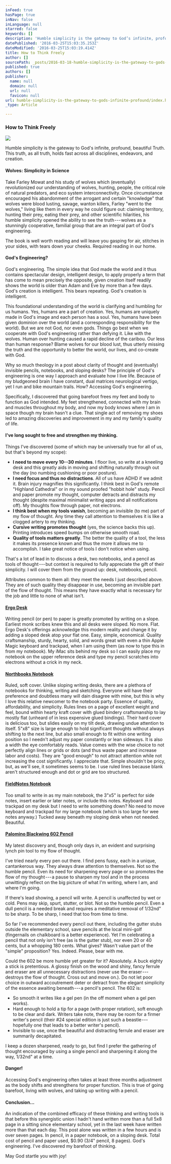 ```yaml
---
inFeed: true
hasPage: true
inNav: false
inLanguage: null
starred: false
keywords: []
description: 'Humble simplicity is the gateway to God’s infinite, profound, beautiful Truth. This truth, as all truth, holds fast across all disciplines, endeavors, and creation.'
datePublished: '2016-03-25T15:03:35.253Z'
dateModified: '2016-03-25T15:03:19.414Z'
title: How to Think Freely
author: []
sourcePath: _posts/2016-03-18-humble-simplicity-is-the-gateway-to-gods-infinite-profound.md
published: true
authors: []
publisher:
  name: null
  domain: null
  url: null
  favicon: null
url: humble-simplicity-is-the-gateway-to-gods-infinite-profound/index.html
_type: Article

---
```

### How to Think Freely
![](https://the-grid-user-content.s3-us-west-2.amazonaws.com/5d93a8d8-d752-411d-8b6a-ef8b2c6d1ab8.jpg)

Humble simplicity is the gateway to God's infinite, profound, beautiful Truth. This truth, as all truth, holds fast across all disciplines, endeavors, and creation.

#### Wolves: Simplicity in Science

Take Farley Mowat and his study of wolves which (eventually) revolutionized our understanding of wolves, hunting, people, the critical role of natural predators, and eco system interconnectivity. Once circumstance encouraged his abandonment of the arrogant and certain "knowledge" that wolves were blood lusting, savage, wanton killers, Farley "went to the wolves," living like them in every way he could figure out: claiming territory, hunting their prey, eating their prey, and other scientific hilarities, his humble simplicity opened the ability to see the truth --- wolves as a stunningly cooperative, familial group that are an integral part of God's engineering.

The book is well worth reading and will leave you gasping for air, stitches in your sides, with tears down your cheeks. Required reading in our home.

#### God's Engineering?

God's engineering. The simple idea that God made the world and it thus contains spectacular design, intelligent design, to apply properly a term that has come to mean precisely the opposite, given creation itself readily shows the world is older than Adam and Eve by more than a few days. God's creation is intelligent. This bears repeating. God's creation is intelligent.

This foundational understanding of the world is clarifying and humbling for us humans. Yes, humans are a part of creation. Yes, humans are uniquely made in God's image and each person has a soul. Yes, humans have been given dominion over the world (and a corresponding responsibility for the world). But we are not God, nor even gods. Things go best when we cooperate with God's engineering rather than defying it. Like with the wolves. Human over hunting caused a rapid decline of the caribou. Our less than human response? Blame wolves for our blood lust, thus utterly missing the truth and the opportunity to better the world, our lives, and co-create with God.

Why so much theology in a post about clarity of thought and (eventually) invisible pencils, notebooks, and sloping desks? The principle of God's engineering is one way I approach and evaluate how I live life. Because of my bludgeoned brain I have constant, dual matrices neurological vertigo, yet I run and bike mountain trails. How? Accessing God's engineering.

Specifically, I discovered that going barefoot frees my feet and body to function as God intended. My feet strengthened, connected with my brain and muscles throughout my body, and now my body knows where I am in space though my brain hasn't a clue. That single act of removing my shoes led to amazing discoveries and improvement in my and my family's quality of life.

#### I've long sought to free and strengthen my thinking.

Things I've discovered (some of which may be universally true for all of us, but that's beyond my scope):

* **I need to move every 10--30 minutes**. I floor live, so write at a kneeling desk and this greatly aids in moving and shifting naturally through out the day (no numbing cushioning or poor posture).
* **I need focus and thus no distractions**. All of us have ADHD if we admit it. Brain injury magnifies this significantly. I think best in God's remote "Highland Cathedral" or in my sound proofed "hobbit hole" study. Pencil and paper promote my thought, computer detracts and distracts my thought (despite maximal minimalist writing apps and all notifications off). My thoughts flow through paper, not electrons.
* **I think best when my tools vanish**, becoming an invisible (to me) part of my flow of thought. Any time they call attention to themselves it is like a clogged artery to my thinking.
* **Cursive writing promotes thought** (yes, the science backs this up). Printing introduces speed bumps on otherwise smooth road.
* **Quality of tools matters greatly**. The better the quality of a tool, the less it makes its presence known and thus the more it allows me to accomplish. I take great notice of tools I don't notice when using.

That's a lot of lead in to discuss a desk, two notebooks, and a pencil as tools of thought --- but context is required to fully appreciate the gift of their simplicity. I will cover them from the ground up: desk, notebooks, pencil.

Attributes common to them all: they meet the needs I just described above. They are of such quality they disappear in use, becoming an invisible part of the flow of thought. This means they have exactly what is necessary for the job and little to none of what isn't.

#### [Ergo Desk][0]

Writing pencil (or pen) to paper is greatly promoted by writing on a slope. Earliest monk scribes knew this and all desks were sloped. No more. Flat. Ergo Desk's offerings acknowledge this modern reality and change it by adding a sloped desk atop your flat one. Easy, simple, economical. Quality craftsmanship, sturdy, hearty, solid, and words great with even a thin Apple Magic keyboard and trackpad, when I am using them (as now to type this in from my notebook). My iMac sits behind my desk so I can easily place my notebook on the upper reference desk and type my pencil scratches into electrons without a crick in my neck.

#### [Northbooks Notebook][1]

Ruled, soft cover. Unlike sloping writing desks, there are a plethora of notebooks for thinking, writing and sketching. Everyone will have their preference and doubtless many will dain disagree with mine, but this is why I love this relative newcomer to the notebook party. Essence of quality, affordability, and simplicity. Rules lines on a page of excellent weight and feel, bound within hearty kraft cover with glued bindery craftsmanship to lay mostly flat (unheard of in less expensive glued bindings). Their hard cover is delicious too, but slides easily on my tilt desk, drawing undue attention to itself. 5"x8" size is large enough to hold significant thoughts without always shifting to the next line, but also small enough to fit within one writing position so I needn't adjust my paper constantly or lean sideways. It is also a width the eye comfortably reads. Value comes with the wise choice to not perfectly align lines or grids or dots (and thus waste paper and increase labor and costs). They are "good enough" to not attract attention while not increasing the cost significantly. I appreciate that. Simple shouldn't be pricy, but, as we'll see, it sometimes seems to be. I use ruled lines because blank aren't structured enough and dot or grid are too structured.

#### [FieldNotes Notebook][2]

Too small to write in as my main notebook, the 3"x5" is perfect for side notes, insert earlier or later notes, or include this notes. Keyboard and trackpad on my desk but I need to write something down? No need to move keyboard and trackpad for my large notebook (which is too large for wee notes anyway.) Tucked away beneath my sloping desk when not needed. Beautiful.

#### [Palomino Blackwing 602 Pencil][3]

My latest discovery and, though only days in, an evident and surprising lynch pin tool to my flow of thought.

I've tried nearly every pen out there. I find pens fussy, each in a unique, cantankerous way. They always draw attention to themselves. Not so the humble pencil. Even its need for sharpening every page or so promotes the flow of my thought --- a pause to sharpen my tool and in the process unwittingly reflect on the big picture of what I'm writing, where I am, and where I'm going.

If there's lead showing, a pencil will write. A pencil is unaffected by wet or cold. Pens may skip, spurt, stutter, or blot. Not so the humble pencil. Even a dull pencil is a needed break and requires a meditative removal of 1/32nd" to be sharp. To be sharp, I need that too from time to time.

So far I've recommended every pencil out there, including the gutter stubs outside the elementary school, save pencils at the local mini-golf (fingernails on chalkboard is a better experience). Yet I'm celebrating a pencil that not only isn't free (as is the gutter stub), nor even 20 or 40 cents, but a whopping 180 cents. What gives? Wasn't value part of the "simple" proposition? Yes. Indeed. Please, bear with me.

Could the 602 be more humble yet greater for it? Absolutely. A buck eighty a stick is pretentious. A glossy finish on the wood and shiny, fancy ferrule and eraser are all unnecessary distractions (never use the eraser --- destroys the flow of thought. Cross out and move on.). Do not let poor choice in outward accoutrement deter or detract from the elegant simplicity of the essence awaiting beneath --- a pencil's pencil. The 602 is:

* So smooth it writes like a gel pen (in the off moment when a gel pen works).
* Hard enough to hold a tip for a page (with proper rotation), soft enough to be clear and dark. Writers take note, there may be room for a firmer writer's pencil (their \#24 special edition is just such a beastie --- hopefully one that leads to a better writer's pencil).
* Invisible to use, once the beautiful and distracting ferrule and eraser are summarily decapitated.

I keep a dozen sharpened, ready to go, but find I prefer the gathering of thought encouraged by using a single pencil and sharpening it along the way, 1/32nd" at a time.

#### Danger!

Accessing God's engineering often takes at least three months adjustment as the body shifts and strengthens for proper function. This is true of going barefoot, living with wolves, and taking up writing with a pencil.

#### Conclusion...

An indication of the combined efficacy of these thinking and writing tools is that before this synergistic union I hadn't hand written more than a full 5x8 page in a sitting since elementary school, yet in the last week have written more than that each day. This post alone was written in a few hours and is over seven pages. In pencil, in a paper notebook, on a sloping desk. Total cost of pencil and paper used, $0.90 (3/4" pencil, 8 pages). God's engineering. I've discovered my barefoot of thinking.

May God startle you with joy!

[0]: https://ergodesk.com/
[1]: http://gonorthbooks.com/
[2]: http://fieldnotesbrand.com/
[3]: http://blackwing602.com/